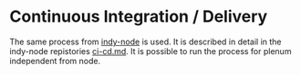 # Continuous Integration / Delivery
The same process from [indy-node](https://github.com/hyperledger/indy-node/tree/ubuntu-20.04-upgrade) is used.
It is described in detail in the indy-node repistories [ci-cd.md](https://github.com/hyperledger/indy-node/blob/ubuntu-20.04-upgrade/docs/source/ci-cd.md).
It is possible to run the process for plenum independent from node.